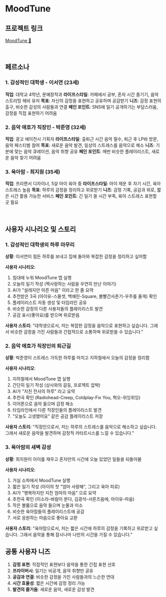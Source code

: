# MoodTune 

## 프로젝트 링크

[MoodTune 🎵](https://mood-tune.lovable.app/)

<br/>

## 페르소나

### 1. 감성적인 대학생 - 이서연 (23세)
**직업**: 대학교 4학년, 문예창작과
**라이프스타일**: 카페에서 공부, 혼자 시간 즐기기, 음악 스트리밍 헤비 유저
**목표**: 자신의 감정을 표현하고 공유하며 공감받기
**니즈**: 감정 표현의 출구, 비슷한 감성의 사람들과 연결
**페인 포인트**: SNS에 일기 공개하기는 부담스러움, 감정을 직접 표현하기 어려움

### 2. 음악 애호가 직장인 - 박준영 (32세)
**직업**: 광고 에이전시 기획자
**라이프스타일**: 출퇴근 시간 음악 필수, 퇴근 후 LP바 방문, 음악 페스티벌 참여
**목표**: 새로운 음악 발견, 일상의 스트레스를 음악으로 해소
**니즈**: 기분에 맞는 음악 큐레이션, 음악 취향 공유
**페인 포인트**: 매번 비슷한 플레이리스트, 새로운 음악 찾기 어려움

### 3. 육아맘 - 최지원 (35세)
**직업**: 프리랜서 디자이너, 5살 아이 육아 중
**라이프스타일**: 아이 재운 후 자기 시간, 육아 스트레스 높음
**목표**: 하루의 감정을 정리하고 위로받기
**니즈**: 감정 기록, 공감과 위로, 짧은 시간 활용 가능한 서비스
**페인 포인트**: 긴 일기 쓸 시간 부족, 육아 스트레스 표현할 곳 필요

<br/>

## 사용자 시나리오 및 스토리

### 1. 감성적인 대학생의 하루 마무리
**상황**: 이서연이 힘든 하루를 보내고 집에 돌아와 복잡한 감정을 정리하고 싶어함

**사용자 시나리오**:
1. 침대에 누워 MoodTune 앱 실행
2. 오늘의 일기 작성 (짝사랑하는 사람을 우연히 만난 이야기)
3. AI가 "설레지만 아픈 마음" 이라고 한 줄 요약
4. 추천받은 3곡 (아이유-스물셋, 백예린-Square, 볼빨간사춘기-우주를 줄게) 확인
5. 플레이리스트 자동 생성 및 타임라인 공유
6. 비슷한 감정의 다른 사용자들의 플레이리스트 발견
7. 공감 표시(좋아요)를 받으며 위로받음

**사용자 스토리**:
"대학생으로서, 저는 복잡한 감정을 음악으로 표현하고 싶습니다. 그래서 비슷한 감정을 가진 사람들과 간접적으로 소통하며 위로받을 수 있습니다."

### 2. 음악 애호가 직장인의 퇴근길
**상황**: 박준영이 스트레스 가득한 하루를 마치고 지하철에서 오늘의 감정을 정리함

**사용자 시나리오**:
1. 지하철에서 MoodTune 앱 실행
2. 간단히 일기 작성 (상사와의 갈등, 프로젝트 압박)
3. AI가 "지친 전사의 하루" 라고 요약
4. 추천곡 확인 (Radiohead-Creep, Coldplay-Fix You, 혁오-위잉위잉)
5. 이어폰으로 음악 들으며 감정 해소
6. 타임라인에서 다른 직장인들의 플레이리스트 발견
7. "오늘도 고생했어요" 같은 공감 플레이리스트 저장

**사용자 스토리**:
"직장인으로서, 저는 하루의 스트레스를 음악으로 해소하고 싶습니다. 그래서 새로운 음악을 발견하며 감정적 카타르시스를 느낄 수 있습니다."

### 3. 육아맘의 새벽 감성
**상황**: 최지원이 아이를 재우고 혼자만의 시간에 오늘 있었던 일들을 되돌아봄

**사용자 시나리오**:
1. 거실 소파에서 MoodTune 실행
2. 짧은 일기 작성 (아이의 첫 "엄마 사랑해", 그리고 육아 피로)
3. AI가 "행복하지만 지친 엄마의 마음" 으로 요약
4. 추천곡 확인 (이소라-바람이 분다, 김광석-서른즈음에, 아이유-마음)
5. 작은 볼륨으로 음악 들으며 눈물과 미소
6. 비슷한 육아맘들의 플레이리스트에 공감
7. 서로 응원하는 마음으로 좋아요 교환

**사용자 스토리**:
"육아맘으로서, 저는 짧은 시간에 하루의 감정을 기록하고 위로받고 싶습니다. 그래서 음악을 통해 잠시나마 나만의 시간을 가질 수 있습니다."

## 공통 사용자 니즈
1. **감정 표현**: 직접적인 표현보다 음악을 통한 간접 표현 선호
2. **프라이버시**: 일기는 비공개, 음악 취향만 공유
3. **공감과 연결**: 비슷한 감정을 가진 사람들과의 느슨한 연대
4. **시간 효율성**: 짧은 시간에 감정 정리 가능
5. **발견의 즐거움**: 새로운 음악, 새로운 감성 발견
